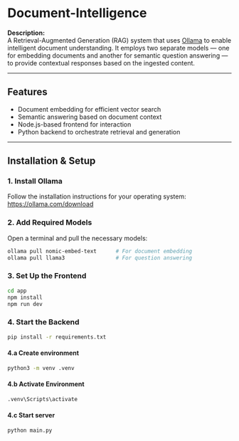 # Document-Intelligence

**Description:**  
A Retrieval-Augmented Generation (RAG) system that uses [Ollama](https://ollama.com) to enable intelligent document understanding. It employs two separate models — one for embedding documents and another for semantic question answering — to provide contextual responses based on the ingested content.

---

## Features

- Document embedding for efficient vector search
- Semantic answering based on document context
- Node.js-based frontend for interaction
- Python backend to orchestrate retrieval and generation

---

## Installation & Setup

### 1. Install Ollama

Follow the installation instructions for your operating system:  
https://ollama.com/download

### 2. Add Required Models

Open a terminal and pull the necessary models:

```bash
ollama pull nomic-embed-text      # For document embedding
ollama pull llama3                # For question answering
```

### 3. Set Up the Frontend

```bash
cd app
npm install
npm run dev
```


### 4. Start the Backend

```bash
pip install -r requirements.txt
```

#### 4.a Create environment 

```bash
python3 -m venv .venv 
```

#### 4.b Activate Environment

```bash
.venv\Scripts\activate
```

#### 4.c Start server
```bash
python main.py
```

